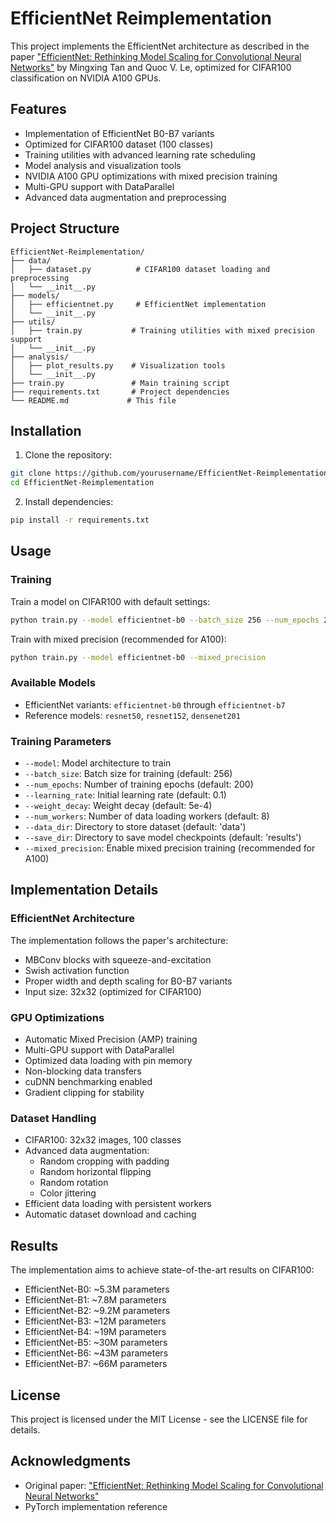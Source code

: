 # EfficientNet Reimplementation

This project implements the EfficientNet architecture as described in the paper ["EfficientNet: Rethinking Model Scaling for Convolutional Neural Networks"](https://arxiv.org/abs/1905.11946) by Mingxing Tan and Quoc V. Le, optimized for CIFAR100 classification on NVIDIA A100 GPUs.

## Features

- Implementation of EfficientNet B0-B7 variants
- Optimized for CIFAR100 dataset (100 classes)
- Training utilities with advanced learning rate scheduling
- Model analysis and visualization tools
- NVIDIA A100 GPU optimizations with mixed precision training
- Multi-GPU support with DataParallel
- Advanced data augmentation and preprocessing

## Project Structure

```
EfficientNet-Reimplementation/
├── data/
│   ├── dataset.py          # CIFAR100 dataset loading and preprocessing
│   └── __init__.py
├── models/
│   ├── efficientnet.py     # EfficientNet implementation
│   └── __init__.py
├── utils/
│   ├── train.py           # Training utilities with mixed precision support
│   └── __init__.py
├── analysis/
│   ├── plot_results.py    # Visualization tools
│   └── __init__.py
├── train.py               # Main training script
├── requirements.txt       # Project dependencies
└── README.md             # This file
```

## Installation

1. Clone the repository:
```bash
git clone https://github.com/yourusername/EfficientNet-Reimplementation.git
cd EfficientNet-Reimplementation
```

2. Install dependencies:
```bash
pip install -r requirements.txt
```

## Usage

### Training

Train a model on CIFAR100 with default settings:
```bash
python train.py --model efficientnet-b0 --batch_size 256 --num_epochs 200
```

Train with mixed precision (recommended for A100):
```bash
python train.py --model efficientnet-b0 --mixed_precision
```

### Available Models

- EfficientNet variants: `efficientnet-b0` through `efficientnet-b7`
- Reference models: `resnet50`, `resnet152`, `densenet201`

### Training Parameters

- `--model`: Model architecture to train
- `--batch_size`: Batch size for training (default: 256)
- `--num_epochs`: Number of training epochs (default: 200)
- `--learning_rate`: Initial learning rate (default: 0.1)
- `--weight_decay`: Weight decay (default: 5e-4)
- `--num_workers`: Number of data loading workers (default: 8)
- `--data_dir`: Directory to store dataset (default: 'data')
- `--save_dir`: Directory to save model checkpoints (default: 'results')
- `--mixed_precision`: Enable mixed precision training (recommended for A100)

## Implementation Details

### EfficientNet Architecture

The implementation follows the paper's architecture:
- MBConv blocks with squeeze-and-excitation
- Swish activation function
- Proper width and depth scaling for B0-B7 variants
- Input size: 32x32 (optimized for CIFAR100)

### GPU Optimizations

- Automatic Mixed Precision (AMP) training
- Multi-GPU support with DataParallel
- Optimized data loading with pin memory
- Non-blocking data transfers
- cuDNN benchmarking enabled
- Gradient clipping for stability

### Dataset Handling

- CIFAR100: 32x32 images, 100 classes
- Advanced data augmentation:
  - Random cropping with padding
  - Random horizontal flipping
  - Random rotation
  - Color jittering
- Efficient data loading with persistent workers
- Automatic dataset download and caching

## Results

The implementation aims to achieve state-of-the-art results on CIFAR100:
- EfficientNet-B0: ~5.3M parameters
- EfficientNet-B1: ~7.8M parameters
- EfficientNet-B2: ~9.2M parameters
- EfficientNet-B3: ~12M parameters
- EfficientNet-B4: ~19M parameters
- EfficientNet-B5: ~30M parameters
- EfficientNet-B6: ~43M parameters
- EfficientNet-B7: ~66M parameters

## License

This project is licensed under the MIT License - see the LICENSE file for details.

## Acknowledgments

- Original paper: ["EfficientNet: Rethinking Model Scaling for Convolutional Neural Networks"](https://arxiv.org/abs/1905.11946)
- PyTorch implementation reference 